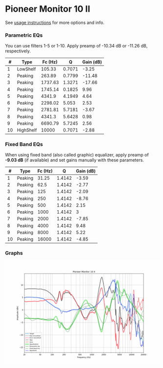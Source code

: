 # Pioneer Monitor 10 II
See [usage instructions](https://github.com/jaakkopasanen/AutoEq#usage) for more options and info.

### Parametric EQs
You can use filters 1-5 or 1-10. Apply preamp of -10.34 dB or -11.26 dB, respectively.

|   # | Type      |   Fc (Hz) |      Q |   Gain (dB) |
|-----|-----------|-----------|--------|-------------|
|   1 | LowShelf  |    105.33 | 0.7071 |       -3.25 |
|   2 | Peaking   |    263.89 | 0.7799 |      -11.48 |
|   3 | Peaking   |   1737.63 | 1.3271 |      -17.66 |
|   4 | Peaking   |   1745.14 | 0.1825 |        9.96 |
|   5 | Peaking   |   4341.9  | 4.1949 |        4.64 |
|   6 | Peaking   |   2298.02 | 5.053  |        2.53 |
|   7 | Peaking   |   2781.81 | 5.7181 |       -3.67 |
|   8 | Peaking   |   4341.3  | 5.6428 |        0.98 |
|   9 | Peaking   |   6690.79 | 5.7245 |        2.56 |
|  10 | HighShelf |  10000    | 0.7071 |       -2.88 |

### Fixed Band EQs
When using fixed band (also called graphic) equalizer, apply preamp of **-9.03 dB** (if available) and set gains manually with these parameters.

|   # | Type    |   Fc (Hz) |      Q |   Gain (dB) |
|-----|---------|-----------|--------|-------------|
|   1 | Peaking |     31.25 | 1.4142 |       -3.59 |
|   2 | Peaking |     62.5  | 1.4142 |       -2.77 |
|   3 | Peaking |    125    | 1.4142 |       -2.09 |
|   4 | Peaking |    250    | 1.4142 |       -8.76 |
|   5 | Peaking |    500    | 1.4142 |        2.15 |
|   6 | Peaking |   1000    | 1.4142 |        3    |
|   7 | Peaking |   2000    | 1.4142 |       -7.85 |
|   8 | Peaking |   4000    | 1.4142 |        9.48 |
|   9 | Peaking |   8000    | 1.4142 |        5.22 |
|  10 | Peaking |  16000    | 1.4142 |       -4.85 |

### Graphs
![](./Pioneer%20Monitor%2010%20II.png)
